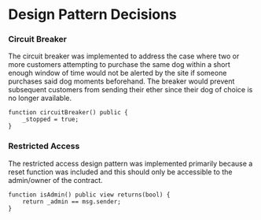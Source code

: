 # Design Pattern Decisions

### Circuit Breaker
The circuit breaker was implemented to address the case where two or more customers attempting to purchase the same dog within a short enough window of time would not be alerted by the site if someone purchases said dog moments beforehand. The breaker would prevent subsequent customers from sending their ether since their dog of choice is no longer available.
```
function circuitBreaker() public {
    _stopped = true;
}
```

### Restricted Access
The restricted access design pattern was implemented primarily because a reset function was included and this should only be accessible to the admin/owner of the contract.
```
function isAdmin() public view returns(bool) {
    return _admin == msg.sender;
}
```